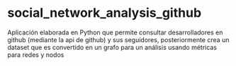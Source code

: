 # social_network_analysis_github
Aplicación elaborada en Python que permite consultar desarrolladores en github (mediante la api de github) y sus seguidores, posteriormente crea un dataset que es convertido en un grafo para un análisis usando métricas para redes y nodos
